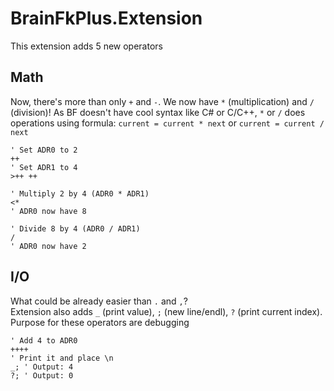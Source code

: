 # BrainFkPlus.Extension
This extension adds 5 new operators
## Math
Now, there's more than only `+` and `-`. We now have `*` (multiplication) and `/` (division)! 
As BF doesn't have cool syntax like C# or C/C++, `*` or `/` does operations using formula: `current = current * next` or `current = current / next`
```
' Set ADR0 to 2
++
' Set ADR1 to 4
>++ ++

' Multiply 2 by 4 (ADR0 * ADR1)
<*
' ADR0 now have 8

' Divide 8 by 4 (ADR0 / ADR1)
/
' ADR0 now have 2
```
## I/O
What could be already easier than `.` and `,`? <br/>
Extension also adds `_` (print value), `;` (new line/endl), `?` (print current index). Purpose for these operators are debugging
```
' Add 4 to ADR0
++++
' Print it and place \n
_; ' Output: 4
?; ' Output: 0
```